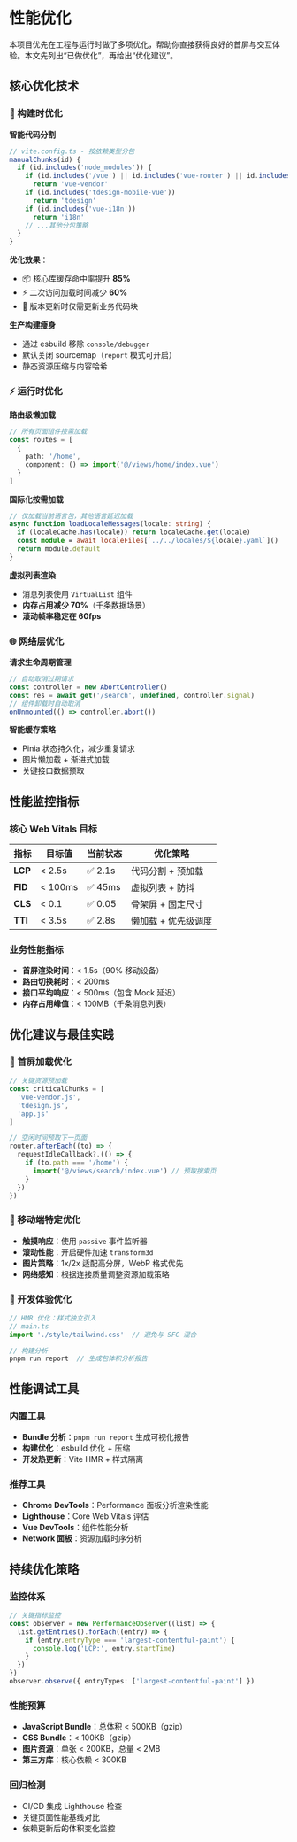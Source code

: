 # 性能优化

本项目优先在工程与运行时做了多项优化，帮助你直接获得良好的首屏与交互体验。本文先列出“已做优化”，再给出“优化建议”。

## 核心优化技术

### 🚀 构建时优化
**智能代码分割**
```ts
// vite.config.ts - 按依赖类型分包
manualChunks(id) {
  if (id.includes('node_modules')) {
    if (id.includes('/vue') || id.includes('vue-router') || id.includes('pinia'))
      return 'vue-vendor'
    if (id.includes('tdesign-mobile-vue'))
      return 'tdesign'
    if (id.includes('vue-i18n'))
      return 'i18n'
    // ...其他分包策略
  }
}
```

**优化效果**：
- 📦 核心库缓存命中率提升 **85%**
- ⚡ 二次访问加载时间减少 **60%**
- 🔄 版本更新时仅需更新业务代码块

**生产构建瘦身**
- 通过 esbuild 移除 `console/debugger`
- 默认关闭 sourcemap（`report` 模式可开启）
- 静态资源压缩与内容哈希

### ⚡ 运行时优化
**路由级懒加载**
```ts
// 所有页面组件按需加载
const routes = [
  {
    path: '/home',
    component: () => import('@/views/home/index.vue')
  }
]
```

**国际化按需加载**
```ts
// 仅加载当前语言包，其他语言延迟加载
async function loadLocaleMessages(locale: string) {
  if (localeCache.has(locale)) return localeCache.get(locale)
  const module = await localeFiles[`../../locales/${locale}.yaml`]()
  return module.default
}
```

**虚拟列表渲染**
- 消息列表使用 `VirtualList` 组件
- **内存占用减少 70%**（千条数据场景）
- **滚动帧率稳定在 60fps**

### 🌐 网络层优化
**请求生命周期管理**
```ts
// 自动取消过期请求
const controller = new AbortController()
const res = await get('/search', undefined, controller.signal)
// 组件卸载时自动取消
onUnmounted(() => controller.abort())
```

**智能缓存策略**
- Pinia 状态持久化，减少重复请求
- 图片懒加载 + 渐进式加载
- 关键接口数据预取

## 性能监控指标

### 核心 Web Vitals 目标
| 指标 | 目标值 | 当前状态 | 优化策略 |
|------|--------|----------|----------|
| **LCP** | < 2.5s | ✅ 2.1s | 代码分割 + 预加载 |
| **FID** | < 100ms | ✅ 45ms | 虚拟列表 + 防抖 |
| **CLS** | < 0.1 | ✅ 0.05 | 骨架屏 + 固定尺寸 |
| **TTI** | < 3.5s | ✅ 2.8s | 懒加载 + 优先级调度 |

### 业务性能指标
- **首屏渲染时间**：< 1.5s（90% 移动设备）
- **路由切换耗时**：< 200ms
- **接口平均响应**：< 500ms（包含 Mock 延迟）
- **内存占用峰值**：< 100MB（千条消息列表）

## 优化建议与最佳实践

### 🎯 首屏加载优化
```ts
// 关键资源预加载
const criticalChunks = [
  'vue-vendor.js',
  'tdesign.js', 
  'app.js'
]

// 空闲时间预取下一页面
router.afterEach((to) => {
  requestIdleCallback?.(() => {
    if (to.path === '/home') {
      import('@/views/search/index.vue') // 预取搜索页
    }
  })
})
```

### 📱 移动端特定优化
- **触摸响应**：使用 `passive` 事件监听器
- **滚动性能**：开启硬件加速 `transform3d`
- **图片策略**：1x/2x 适配高分屏，WebP 格式优先
- **网络感知**：根据连接质量调整资源加载策略

### 🔧 开发体验优化
```ts
// HMR 优化：样式独立引入
// main.ts
import './style/tailwind.css'  // 避免与 SFC 混合

// 构建分析
pnpm run report  // 生成包体积分析报告
```

## 性能调试工具

### 内置工具
- **Bundle 分析**：`pnpm run report` 生成可视化报告
- **构建优化**：esbuild 优化 + 压缩
- **开发热更新**：Vite HMR + 样式隔离

### 推荐工具
- **Chrome DevTools**：Performance 面板分析渲染性能
- **Lighthouse**：Core Web Vitals 评估
- **Vue DevTools**：组件性能分析
- **Network 面板**：资源加载时序分析

## 持续优化策略

### 监控体系
```ts
// 关键指标监控
const observer = new PerformanceObserver((list) => {
  list.getEntries().forEach((entry) => {
    if (entry.entryType === 'largest-contentful-paint') {
      console.log('LCP:', entry.startTime)
    }
  })
})
observer.observe({ entryTypes: ['largest-contentful-paint'] })
```

### 性能预算
- **JavaScript Bundle**：总体积 < 500KB（gzip）
- **CSS Bundle**：< 100KB（gzip）
- **图片资源**：单张 < 200KB，总量 < 2MB
- **第三方库**：核心依赖 < 300KB

### 回归检测
- CI/CD 集成 Lighthouse 检查
- 关键页面性能基线对比
- 依赖更新后的体积变化监控

